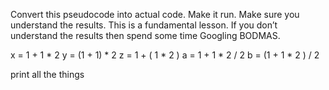 Convert this pseudocode into actual code. Make it run. Make sure you understand the results. This is a fundamental lesson. If you don’t understand the results then spend some time Googling BODMAS.

x = 1 + 1 * 2
y = (1 + 1) * 2
z = 1 + ( 1 * 2 )
a = 1 + 1 * 2 / 2
b = (1 + 1 * 2 ) /  2

print all the things
